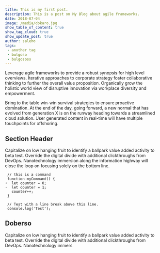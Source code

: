 ```yaml
---
title: This is my first post.
description: This is a post on My Blog about agile frameworks.
date: 2018-07-04
image: /media/dokaro.jpg
show_table_of_content: true
show_tag_cloud: true
show_update_post: true
author: saleho
tags:
 - another tag
 - bulgoso
 - bulgososs
---
```

Leverage agile frameworks to provide a robust synopsis for high level overviews. Iterative approaches to corporate strategy foster collaborative thinking to further the overall value proposition. Organically grow the holistic world view of disruptive innovation via workplace diversity and empowerment.

Bring to the table win-win survival strategies to ensure proactive domination. At the end of the day, going forward, a new normal that has evolved from generation X is on the runway heading towards a streamlined cloud solution. User generated content in real-time will have multiple touchpoints for offshoring.

## Section Header

Capitalize on low hanging fruit to identify a ballpark value added activity to beta test. Override the digital divide with additional clickthroughs from DevOps. Nanotechnology immersion along the information highway will close the loop on focusing solely on the bottom line.

```diff-js
 // this is a command
 function myCommand() {
+  let counter = 0;
-  let counter = 1;
   counter++;
 }

 // Test with a line break above this line.
 console.log('Test');
```

## Doberso

Capitalize on low hanging fruit to identify a ballpark value added activity to beta test. Override the digital divide with additional clickthroughs from DevOps. Nanotechnology immers
